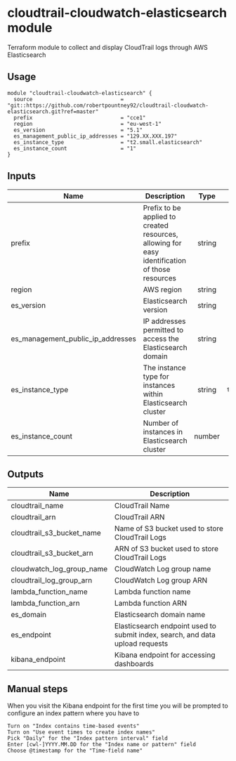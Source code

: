 # cloudtrail-cloudwatch-elasticsearch module

Terraform module to collect and display CloudTrail logs through AWS Elasticsearch


## Usage

```hcl
module "cloudtrail-cloudwatch-elasticsearch" {
  source                            = "git::https://github.com/robertpountney92/cloudtrail-cloudwatch-elasticsearch.git?ref=master"
  prefix                            = "cce1"
  region                            = "eu-west-1"
  es_version                        = "5.1"
  es_management_public_ip_addresses = "129.XX.XXX.197"
  es_instance_type                  = "t2.small.elasticsearch"
  es_instance_count                 = "1"
}
```

## Inputs

| Name | Description | Type | Default | Required |
|------|-------------|:----:|:-----:|:-----:|
| prefix | Prefix to be applied to created resources, allowing for easy identification of those resources | string | `` | yes |
| region| AWS region | string | `` | yes |
| es_version | Elasticsearch version | string | 5.1 | no |
| es_management_public_ip_addresses | IP addresses permitted to access the Elasticsearch domain | string | [] | yes |
| es_instance_type | The instance type for instances within Elasticsearch cluster | string | `t2.small.elasticsearch` | no |
| es_instance_count | Number of instances in Elasticsearch cluster | number | 1 | no |

## Outputs

| Name | Description |
|------|-------------|
| cloudtrail_name | CloudTrail Name |
| cloudtrail_arn | CloudTrail ARN |
| cloudtrail_s3_bucket_name | Name of S3 bucket used to store CloudTrail Logs |
| cloudtrail_s3_bucket_arn | ARN of S3 bucket used to store CloudTrail Logs |
| cloudwatch_log_group_name | CloudWatch Log group name |
| cloudtrail_log_group_arn | CloudWatch Log group ARN |
| lambda_function_name | Lambda function name |
| lambda_function_arn | Lambda function ARN |
| es_domain | Elasticsearch domain name |
| es_endpoint | Elasticsearch endpoint used to submit index, search, and data upload requests |
| kibana_endpoint | Kibana endpoint for accessing dashboards |


## Manual steps

When you visit the Kibana endpoint for the first time you will be prompted to configure an index pattern where you have to

    Turn on "Index contains time-based events"
    Turn on "Use event times to create index names"
    Pick "Daily" for the "Index pattern interval" field
    Enter [cwl-]YYYY.MM.DD for the "Index name or pattern" field
    Choose @timestamp for the "Time-field name"
